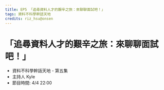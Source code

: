 ```yaml
---
title: EP5 「追尋資料人才的艱辛之旅：來聊聊面試吧！」 
tags: 資料不科學幹話天地
credits: riz_hsu@onsen
---
```


# 「追尋資料人才的艱辛之旅：來聊聊面試吧！」 

* 資料不科學幹話天地 - 第五集
* 主持人 Kyle
* 節目時間: 4/4 22:00

# 